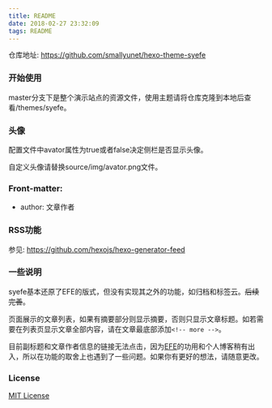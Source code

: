 ```yaml
---
title: README
date: 2018-02-27 23:32:09
tags: README
---
```


仓库地址: https://github.com/smallyunet/hexo-theme-syefe 

### 开始使用

master分支下是整个演示站点的资源文件，使用主题请将仓库克隆到本地后查看/themes/syefe。

### 头像

配置文件中avator属性为true或者false决定侧栏是否显示头像。

自定义头像请替换source/img/avator.png文件。

### Front-matter:

  - author: 文章作者

### RSS功能

参见: https://github.com/hexojs/hexo-generator-feed

### 一些说明

syefe基本还原了EFE的版式，但没有实现其之外的功能，如归档和标签云。~~后续完善~~。

页面展示的文章列表，如果有摘要部分则显示摘要，否则只显示文章标题。如若需要在列表页显示文章全部内容，请在文章最底部添加`<!-- more -->`。

目前副标题和文章作者信息的链接无法点击，因为[EFE](http://efe.baidu.com)的功用和个人博客稍有出入，所以在功能的取舍上也遇到了一些问题。如果你有更好的想法，请随意更改。

### License

[MIT License](https://opensource.org/licenses/MIT)

<!-- more -->